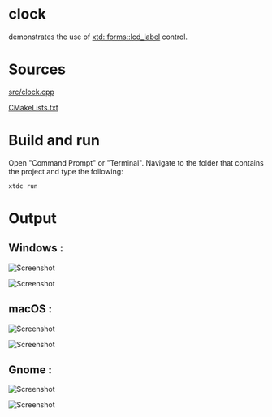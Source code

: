 # clock

demonstrates the use of [xtd::forms::lcd_label](../../../src/xtd_forms/include/xtd/forms/lcd_label.hpp) control.

# Sources

[src/clock.cpp](src/clock.cpp)

[CMakeLists.txt](CMakeLists.txt)

# Build and run

Open "Command Prompt" or "Terminal". Navigate to the folder that contains the project and type the following:

```shell
xtdc run
```

# Output

## Windows :

![Screenshot](../../../docs/pictures/examples/clock_w.png)

![Screenshot](../../../docs/pictures/examples/clock_wd.png)

## macOS :

![Screenshot](../../../docs/pictures/examples/clock_m.png)

![Screenshot](../../../docs/pictures/examples/clock_md.png)

## Gnome :

![Screenshot](../../../docs/pictures/examples/clock_g.png)

![Screenshot](../../../docs/pictures/examples/clock_gd.png)
